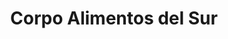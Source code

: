 ---
title: "Corpo Alimentos del Sur"
url: /ciudad-guayana-puerto-ordaz/corpo-alimentos-del-sur/
shop: mayorista
---